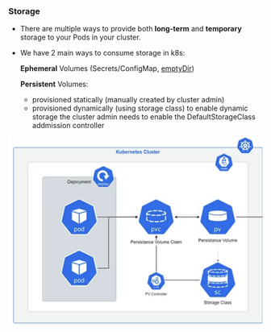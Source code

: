 ### Storage 

* There are multiple ways to provide both **long-term** and **temporary** storage to your Pods in your cluster.

* We have 2 main ways to consume storage in k8s:

    **Ephemeral** Volumes (Secrets/ConfigMap, [emptyDir](https://kubernetes.io/docs/concepts/storage/volumes/#emptydir))

    **Persistent** Volumes:
    - provisioned statically  (manually created by cluster admin)
    - provisioned dynamically (using storage class)  to enable dynamic storage the cluster admin needs to enable the DefaultStorageClass addmission controller

![Scan results](./assets/storage.png)